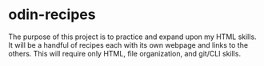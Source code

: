 # odin-recipes
The purpose of this project is to practice and expand upon my HTML skills.
It will be a handful of recipes each with its own webpage and links to the others.
This will require only HTML, file organization, and git/CLI skills.